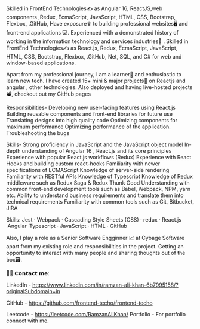 Skilled in FrontEnd Technologies✍️ as Angular 16,  ReactJS,web components ,Redux, EcmaScript, JavaScript, HTML, CSS, Bootstrap, Flexbox, .GitHub,
Have exposure♛ to building professional websites🖥 and front-end applications 💻. Experienced with a demonstrated history of working in the information technology and services industries🏢 . Skilled in FrontEnd Technologies✍️ as React.js, Redux, EcmaScript, JavaScript, HTML, CSS, Bootstrap, Flexbox, .GitHub, Net, SQL, and C# for web and window-based applications.

Apart from my professional journey, I am a learner📝 and enthusiastic to learn new tech. I have created 15+ mini & major projects💼 on Reactjs and angular ,  other technologies. Also deployed and having live-hosted projects📽, checkout out my GitHub pages

Responsibilities- Developing new user-facing features using React.js Building reusable components and front-end libraries for future use Translating designs into high quality code Optimizing components for maximum performance Optimizing performance of the application. Troubleshooting the bugs

Skills- Strong proficiency in JavaScript and the JavaScript object model In-depth understanding of Angular 16 ,  React.js and its core principles Experience with popular React.js workflows (Redux) Experience with React Hooks and building custom react-hooks Familiarity with newer specifications of ECMAScript Knowledge of server-side rendering Familiarity with RESTful APIs Knowledge of Typescript Knowledge of Redux middleware such as Redux Saga & Redux Thunk Good Understanding with common front-end development tools such as Babel, Webpack, NPM, yarn etc. Ability to understand business requirements and translate them into technical requirements Familiarity with common tools such as Git, Bitbucket, JIRA

Skills: Jest · Webpack  · Cascading Style Sheets (CSS) · redux · React.js ·Angular ·Typescript  ·  JavaScript · HTML · GitHub

Also, I play a role as a Senior Software Engginner  📈 at Cybage Software  apart from my existing role and responsibilities in the project. Getting an opportunity to interact with many people and sharing thoughts out of the box🗃.

🙋‍♂️ 𝗖𝗼𝗻𝘁𝗮𝗰𝘁 𝗺𝗲:

LinkedIn - https://www.linkedin.com/in/ramzan-ali-khan-6b7995158/?originalSubdomain=in

GitHub -   https://github.com/frontend-techo/frontend-techo

Leetcode - https://leetcode.com/RamzanAliKhan/
Portfolio - For portfolio connect with me.
